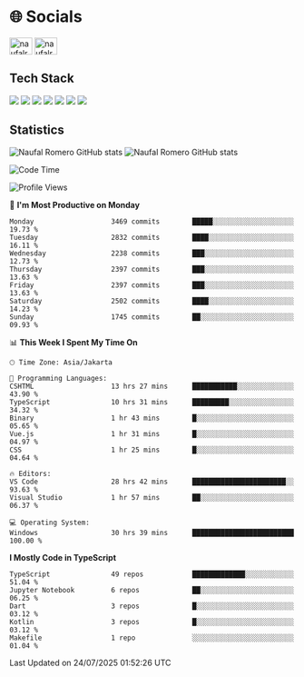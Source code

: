 <h1 align="">🌐 Socials</h1>
<p align="left">
<a href="https://linkedin.com/in/naufal-romero-putra-pratama-9ab816177/" target="blank"><img align="center" src="https://raw.githubusercontent.com/rahuldkjain/github-profile-readme-generator/master/src/images/icons/Social/linked-in-alt.svg" alt="naufalromero" height="30" width="40" /></a>
<a href="https://instagram.com/naufalromero" target="blank"><img align="center" src="https://raw.githubusercontent.com/rahuldkjain/github-profile-readme-generator/master/src/images/icons/Social/instagram.svg" alt="naufalromero" height="30" width="40" /></a>
</p>


<h2 align="">Tech Stack</h2>
<div align="">
  <img src="https://img.shields.io/badge/next.js-000000?style=for-the-badge&logo=nextdotjs&logoColor=white"/>
 <img src="https://img.shields.io/badge/typescript-%23007ACC.svg?style=for-the-badge&logo=typescript&logoColor=white"/>
 <img src="https://img.shields.io/badge/react-%2320232a.svg?style=for-the-badge&logo=react&logoColor=%2361DAFB"/>
 <img src="https://img.shields.io/badge/tailwindcss-%2338B2AC.svg?style=for-the-badge&logo=tailwind-css&logoColor=white"/>
 <img src="https://img.shields.io/badge/Prisma-3982CE?style=for-the-badge&logo=Prisma&logoColor=white"/>
 <img src="https://img.shields.io/badge/javascript-%23323330.svg?style=for-the-badge&logo=javascript&logoColor=%23F7DF1E"/>
 <img src="https://img.shields.io/badge/java-%23ED8B00.svg?style=for-the-badge&logo=openjdk&logoColor=white"/>
</div>


<h2 align="">Statistics</h2>
<div align="">
<img src="https://github-readme-stats-xi-nine-74.vercel.app/api?username=romves&show_icons=true&theme=tokyonight&include_all_commits=true&count_private=true" alt="Naufal Romero GitHub stats"/>
<img src="https://github-readme-stats-xi-nine-74.vercel.app/api/top-langs/?username=romves&theme=tokyonight&hide_border=false&include_all_commits=true&count_private=true&layout=compact" alt="Naufal Romero GitHub stats"/>
</div>

<!--START_SECTION:waka-->
![Code Time](http://img.shields.io/badge/Code%20Time-2%2C660%20hrs%2022%20mins-blue)

![Profile Views](http://img.shields.io/badge/Profile%20Views-0-blue)

📅 **I'm Most Productive on Monday** 

```text
Monday                   3469 commits        █████░░░░░░░░░░░░░░░░░░░░   19.73 % 
Tuesday                  2832 commits        ████░░░░░░░░░░░░░░░░░░░░░   16.11 % 
Wednesday                2238 commits        ███░░░░░░░░░░░░░░░░░░░░░░   12.73 % 
Thursday                 2397 commits        ███░░░░░░░░░░░░░░░░░░░░░░   13.63 % 
Friday                   2397 commits        ███░░░░░░░░░░░░░░░░░░░░░░   13.63 % 
Saturday                 2502 commits        ████░░░░░░░░░░░░░░░░░░░░░   14.23 % 
Sunday                   1745 commits        ██░░░░░░░░░░░░░░░░░░░░░░░   09.93 % 
```


📊 **This Week I Spent My Time On** 

```text
🕑︎ Time Zone: Asia/Jakarta

💬 Programming Languages: 
CSHTML                   13 hrs 27 mins      ███████████░░░░░░░░░░░░░░   43.90 % 
TypeScript               10 hrs 31 mins      █████████░░░░░░░░░░░░░░░░   34.32 % 
Binary                   1 hr 43 mins        █░░░░░░░░░░░░░░░░░░░░░░░░   05.65 % 
Vue.js                   1 hr 31 mins        █░░░░░░░░░░░░░░░░░░░░░░░░   04.97 % 
CSS                      1 hr 25 mins        █░░░░░░░░░░░░░░░░░░░░░░░░   04.64 % 

🔥 Editors: 
VS Code                  28 hrs 42 mins      ███████████████████████░░   93.63 % 
Visual Studio            1 hr 57 mins        ██░░░░░░░░░░░░░░░░░░░░░░░   06.37 % 

💻 Operating System: 
Windows                  30 hrs 39 mins      █████████████████████████   100.00 % 
```

**I Mostly Code in TypeScript** 

```text
TypeScript               49 repos            █████████████░░░░░░░░░░░░   51.04 % 
Jupyter Notebook         6 repos             ██░░░░░░░░░░░░░░░░░░░░░░░   06.25 % 
Dart                     3 repos             █░░░░░░░░░░░░░░░░░░░░░░░░   03.12 % 
Kotlin                   3 repos             █░░░░░░░░░░░░░░░░░░░░░░░░   03.12 % 
Makefile                 1 repo              ░░░░░░░░░░░░░░░░░░░░░░░░░   01.04 % 
```




 Last Updated on 24/07/2025 01:52:26 UTC
<!--END_SECTION:waka-->
